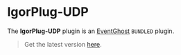 # IgorPlug-UDP

The **IgorPlug-UDP** plugin is an [EventGhost](https://github.com/EventGhost/EventGhost) `BUNDLED` plugin.

> Get the latest version [here](https://github.com/EventGhost/EventGhost/tree/master/plugins/IgorPlugUDP).
